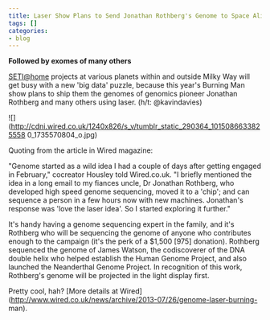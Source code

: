 ```yaml
---
title: Laser Show Plans to Send Jonathan Rothberg's Genome to Space Aliens
tags: []
categories:
- blog
---
```

**Followed by exomes of many others**
<!--more-->

[SETI@home](http://en.wikipedia.org/wiki/SETI@home) projects at various
planets within and outside Milky Way will get busy with a new 'big data'
puzzle, because this year's Burning Man show plans to ship them the genomes of
genomics pioneer Jonathan Rothberg and many others using laser. (h/t:
@kavindavies)

![](http://cdni.wired.co.uk/1240x826/s_v/tumblr_static_290364_1015086633825558
0_1735570804_o.jpg)

Quoting from the article in Wired magazine:

>

"Genome started as a wild idea I had a couple of days after getting engaged in
February," cocreator Housley told Wired.co.uk. "I briefly mentioned the idea
in a long email to my fiances uncle, Dr Jonathan Rothberg, who developed high
speed genome sequencing, moved it to a 'chip'; and can sequence a person in a
few hours now with new machines. Jonathan's response was 'love the laser
idea'. So I started exploring it further."

It's handy having a genome sequencing expert in the family, and it's Rothberg
who will be sequencing the genome of anyone who contributes enough to the
campaign (it's the perk of a $1,500 [975] donation). Rothberg sequenced the
genome of James Watson, the codiscoverer of the DNA double helix who helped
establish the Human Genome Project, and also launched the Neanderthal Genome
Project. In recognition of this work, Rothberg's genome will be projected in
the light display first.

Pretty cool, hah? [More details at
Wired](http://www.wired.co.uk/news/archive/2013-07/26/genome-laser-burning-
man).

